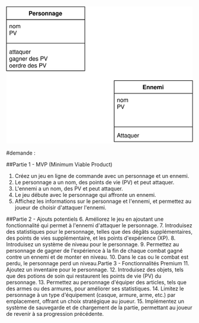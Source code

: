 ![debut](./debut.drawio.svg)

#demande : 

##Partie 1 - MVP (Minimum Viable Product)

1. Créez un jeu en ligne de commande avec un personnage et un ennemi.
2. Le personnage a un nom, des points de vie (PV) et peut attaquer.
3. L'ennemi a un nom, des PV et peut attaquer.
4. Le jeu débute avec le personnage qui affronte un ennemi.
5. Affichez les informations sur le personnage et l'ennemi, et permettez au joueur de choisir d'attaquer l'ennemi.

##Partie 2 - Ajouts potentiels 6. Améliorez le jeu en ajoutant une fonctionnalité qui permet à l'ennemi d'attaquer le personnage. 7. Introduisez des statistiques pour le personnage, telles que des dégâts supplémentaires, des points de vies supplémentaire, et les points d'expérience (XP). 8. Introduisez un système de niveau pour le personnage. 9. Permettez au personnage de gagner de l'expérience à la fin de chaque combat gagné contre un ennemi et de monter en niveau. 10. Dans le cas ou le combat est perdu, le personnage perd un niveau.Partie 3 - Fonctionnalités Premium 11. Ajoutez un inventaire pour le personnage. 12. Introduisez des objets, tels que des potions de soin qui restaurent les points de vie (PV) du personnage. 13. Permettez au personnage d'équiper des articles, tels que des armes ou des armures, pour améliorer ses statistiques. 14. Limitez le personnage à un type d'équipement (casque, armure, arme, etc.) par emplacement, offrant un choix stratégique au joueur. 15. Implémentez un système de sauvegarde et de chargement de la partie, permettant au joueur de revenir à sa progression précédente.
